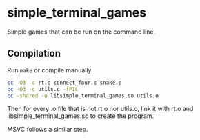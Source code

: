 # simple\_terminal\_games
Simple games that can be run on the command line.
## Compilation
Run `make` or compile manually.
```sh
cc -O3 -c rt.c connect_four.c snake.c
cc -O3 -c utils.c -fPIC
cc -shared -o libsimple_terminal_games.so utils.o
```
Then for every .o file that is not rt.o nor utils.o, link it with rt.o and libsimple\_terminal\_games.so to create the program.

MSVC follows a similar step.
